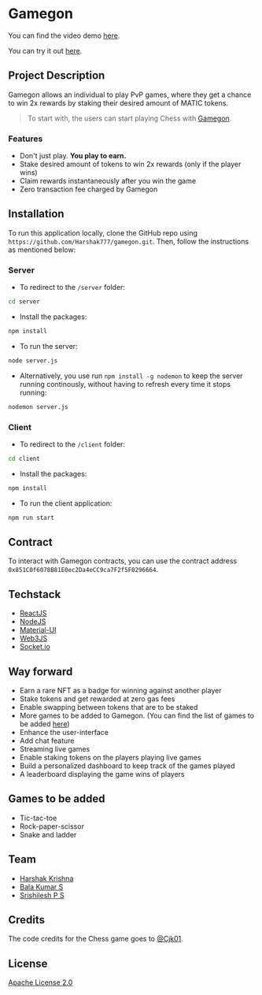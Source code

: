# Gamegon

You can find the video demo [here](https://youtu.be/8daTnCkPKe0).

You can try it out [here](https://wonderful-spence-c3e061.netlify.app/).

## Project Description

Gamegon allows an individual to play PvP games, where they get a chance to win 2x rewards by staking their desired amount of MATIC tokens.

> To start with, the users can start playing Chess with [Gamegon]().

### Features

- Don't just play. **You play to earn.**
- Stake desired amount of tokens to win 2x rewards (only if the player wins)
- Claim rewards instantaneously after you win the game
- Zero transaction fee charged by Gamegon

## Installation

To run this application locally, clone the GitHub repo using `https://github.com/Harshak777/gamegon.git`. Then, follow the instructions as mentioned below:

### Server

- To redirect to the `/server` folder:

```bash
cd server
```

- Install the packages:

```bash
npm install
```

- To run the server:

```bash
node server.js
```

- Alternatively, you use run `npm install -g nodemon` to keep the server running continously, without having to refresh every time it stops running:

```bash
nodemon server.js
```

### Client
- To redirect to the `/client` folder:

```bash
cd client
```

- Install the packages:

```bash
npm install
```

- To run the client application:

```bash
npm run start
```

## Contract

To interact with Gamegon contracts, you can use the contract address `0x851C0f6078B81E0ec2Da4eCC9ca7F2f5F0296664`.

## Techstack
- [ReactJS](https://github.com/facebook/react)
- [NodeJS](https://github.com/nodejs)
- [Material-UI](material-ui.com)
- [Web3JS](https://www.npmjs.com/package/web3)
- [Socket.io](https://www.npmjs.com/package/socket.io)

## Way forward
- Earn a rare NFT as a badge for winning against another player
- Stake tokens and get rewarded at zero gas fees
- Enable swapping between tokens that are to be staked
- More games to be added to Gamegon. (You can find the list of games to be added [here](#games-to-be-added))
- Enhance the user-interface
- Add chat feature
- Streaming live games
- Enable staking tokens on the players playing live games
- Build a personalized dashboard to keep track of the games played
- A leaderboard displaying the game wins of players

## Games to be added
- Tic-tac-toe
- Rock-paper-scissor
- Snake and ladder

## Team
- [Harshak Krishna](https://github.com/Harshak777)
- [Bala Kumar S](https://github.com/balasbk)
- [Srishilesh P S](https://github.com/srishilesh)

## Credits
The code credits for the Chess game goes to [@Cjk01](https://github.com/Cjk01/multiplayer-chess-react).

## License
[Apache License 2.0](./LICENSE)
